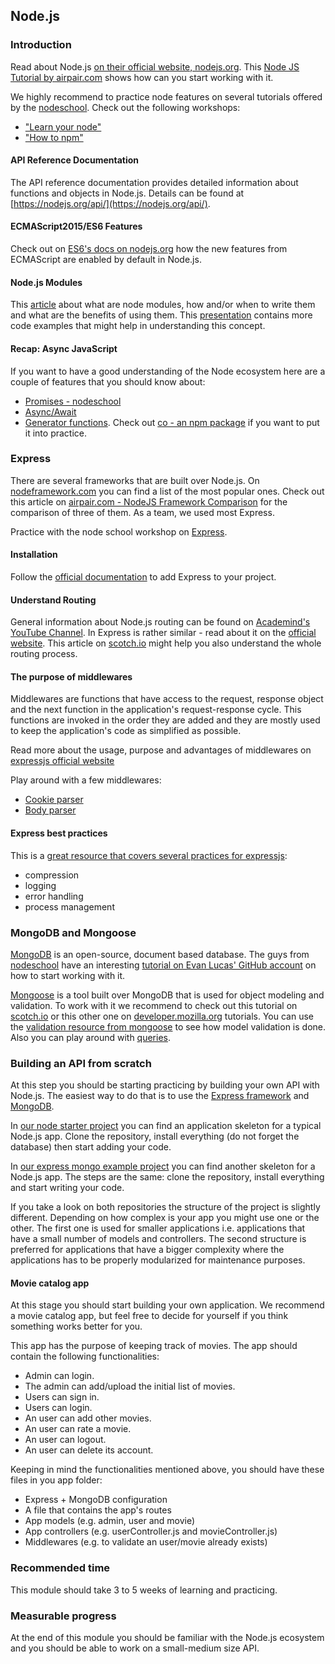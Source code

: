 ## Node.js

### Introduction
Read about Node.js [on their official website, nodejs.org](https://nodejs.org/en/).
This [Node JS Tutorial by airpair.com](https://www.airpair.com/javascript/node-js-tutorial) shows how can you start working with it.

We highly recommend to practice node features on several tutorials offered by the [nodeschool](https://nodeschool.io/#workshoppers).
Check out the following workshops:
* ["Learn your node"](https://github.com/workshopper/learnyounode)
* ["How to npm"](https://github.com/workshopper/how-to-npm)

#### API Reference Documentation
The API reference documentation provides detailed information about functions and objects in Node.js. Details can be found at [https://nodejs.org/api/](https://nodejs.org/api/).

#### ECMAScript2015/ES6 Features
Check out on [ES6's docs on nodejs.org](https://nodejs.org/en/docs/es6/) how the new features from ECMAScript are enabled by default in Node.js.

#### Node.js Modules
This [article](https://team.goodeggs.com/export-this-interface-design-patterns-for-node-js-modules-b48a3b1f8f40) about what are node modules, how and/or when to write them and what are the benefits of using them. This [presentation](https://darrenderidder.github.io/talks/ModulePatterns/#/1) contains more code examples that might help in understanding this concept.

#### Recap: Async JavaScript
If you want to have a good understanding of the Node ecosystem here are a couple of features that you should know about:
* [Promises - nodeschool](https://github.com/stevekane/promise-it-wont-hurt)
* [Async/Await](https://blog.risingstack.com/mastering-async-await-in-nodejs/)
* [Generator functions](https://developer.mozilla.org/en-US/docs/Web/JavaScript/Reference/Statements/function%2A). Check out [co - an npm package](https://www.npmjs.com/package/co) if you want to put it into practice.

### Express
There are several frameworks that are built over Node.js.
On [nodeframework.com](http://nodeframework.com/) you can find a list of the most popular ones.
Check out this article on [airpair.com - NodeJS Framework Comparison](https://www.airpair.com/node.js/posts/nodejs-framework-comparison-express-koa-hapi) for the comparison of three of them. As a team, we used most Express.

Practice with the node school workshop on [Express](https://github.com/azat-co/expressworks).

#### Installation
Follow the [official documentation](https://expressjs.com/en/starter/installing.html) to add Express to your project.

#### Understand Routing
General information about Node.js routing can be found on [Academind's YouTube Channel](https://www.youtube.com/watch?v=tiMLxUKrB-g). In Express is rather similar - read about it on the [official website](https://expressjs.com/en/guide/routing.html).
This article on [scotch.io](https://scotch.io/tutorials/learn-to-use-the-new-router-in-expressjs-4) might help you also understand the whole routing process.

#### The purpose of middlewares
Middlewares are functions that have access to the request, response object and the next function in the application's request-response cycle. This functions are invoked in the order they are added and they are mostly used to keep the application's code as simplified as possible.

Read more about the usage, purpose and advantages of middlewares on [expressjs official website](https://expressjs.com/en/guide/using-middleware.html)

Play around with a few middlewares:
* [Cookie parser](https://www.npmjs.com/package/cookie-parser)
* [Body parser](https://github.com/expressjs/body-parser)

#### Express best practices
This is a [great resource that covers several practices for expressjs](https://expressjs.com/en/advanced/best-practice-performance.html):
* compression
* logging
* error handling
* process management

### MongoDB and Mongoose
[MongoDB](https://docs.mongodb.com/manual/) is an open-source, document based database. The guys from [nodeschool](https://nodeschool.io) have an interesting [tutorial on Evan Lucas' GitHub account](https://github.com/evanlucas/learnyoumongo) on how to start working with it.

[Mongoose](http://mongoosejs.com/) is a tool built over MongoDB that is used for object modeling and validation. To work with it we recommend to check out this tutorial on [scotch.io](https://scotch.io/tutorials/using-mongoosejs-in-node-js-and-mongodb-applications) or this other one on [developer.mozilla.org](https://developer.mozilla.org/en-US/docs/Learn/Server-side/Express_Nodejs/mongoose) tutorials. You can use the [validation resource from mongoose](http://mongoosejs.com/docs/validation.html) to see how model validation is done. Also you can play around with [queries](http://mongoosejs.com/docs/queries.html).

### Building an API from scratch
At this step you should be starting practicing by building your own API with Node.js.
The easiest way to do that is to use the [Express framework](https://expressjs.com/) and [MongoDB](https://docs.mongodb.com/manual/installation/).

In [our node starter project](https://github.com/FortechRomania/node-starter) you can find an application skeleton for a typical Node.js app. Clone the repository, install everything (do not forget the database) then start adding your code.

In [our express mongo example project](https://github.com/FortechRomania/express-mongo-example-project) you can find another skeleton for a Node.js app. The steps are the same: clone the repository, install everything and start writing your code.

If you take a look on both repositories the structure of the project is slightly different. Depending on how complex is your app you might use one or the other. The first one is used for smaller applications i.e. applications that have a small number of models and controllers. The second structure is preferred for applications that have a bigger complexity where the applications has to be properly modularized for maintenance purposes.

#### Movie catalog app
At this stage you should start building your own application. We recommend a movie catalog app, but feel free to decide for yourself if you think something works better for you.

This app has the purpose of keeping track of movies. The app should contain the following functionalities:
* Admin can login.
* The admin can add/upload the initial list of movies.
* Users can sign in.
* Users can login.
* An user can add other movies.
* An user can rate a movie.
* An user can logout.
* An user can delete its account.

Keeping in mind the functionalities mentioned above, you should have these files in you app folder:
* Express + MongoDB configuration
* A file that contains the app's routes
* App models (e.g. admin, user and movie)
* App controllers (e.g. userController.js and movieController.js)
* Middlewares (e.g. to validate an user/movie already exists)

### Recommended time
This module should take 3 to 5 weeks of learning and practicing.

### Measurable progress
At the end of this module you should be familiar with the Node.js ecosystem and you should be able to work on a small-medium size API.
